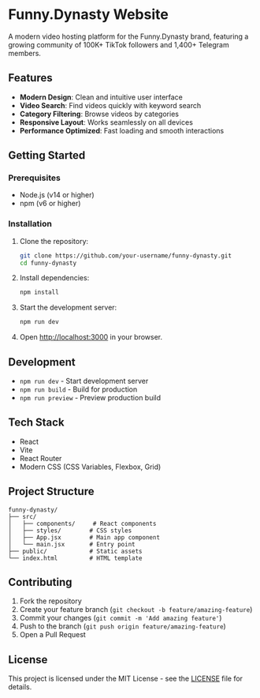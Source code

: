 # Funny.Dynasty Website

A modern video hosting platform for the Funny.Dynasty brand, featuring a growing community of 100K+ TikTok followers and 1,400+ Telegram members.

## Features

- **Modern Design**: Clean and intuitive user interface
- **Video Search**: Find videos quickly with keyword search
- **Category Filtering**: Browse videos by categories
- **Responsive Layout**: Works seamlessly on all devices
- **Performance Optimized**: Fast loading and smooth interactions

## Getting Started

### Prerequisites

- Node.js (v14 or higher)
- npm (v6 or higher)

### Installation

1. Clone the repository:
   ```bash
   git clone https://github.com/your-username/funny-dynasty.git
   cd funny-dynasty
   ```

2. Install dependencies:
   ```bash
   npm install
   ```

3. Start the development server:
   ```bash
   npm run dev
   ```

4. Open [http://localhost:3000](http://localhost:3000) in your browser.

## Development

- `npm run dev` - Start development server
- `npm run build` - Build for production
- `npm run preview` - Preview production build

## Tech Stack

- React
- Vite
- React Router
- Modern CSS (CSS Variables, Flexbox, Grid)

## Project Structure

```
funny-dynasty/
├── src/
│   ├── components/     # React components
│   ├── styles/        # CSS styles
│   ├── App.jsx        # Main app component
│   └── main.jsx       # Entry point
├── public/            # Static assets
└── index.html         # HTML template
```

## Contributing

1. Fork the repository
2. Create your feature branch (`git checkout -b feature/amazing-feature`)
3. Commit your changes (`git commit -m 'Add amazing feature'`)
4. Push to the branch (`git push origin feature/amazing-feature`)
5. Open a Pull Request

## License

This project is licensed under the MIT License - see the [LICENSE](LICENSE) file for details. 